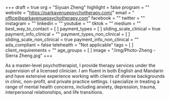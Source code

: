 +++
draft = true
org = "Siyuan Zheng"
highlight = false
program = ""
website = "https://parkavenuepsychotherapy.com/"
email = " office@parkavenuepsychotherapy.com"
facebook = ""
twitter = ""
instagram = ""
linkedin = ""
youtube = ""
tiktok = ""
medium = ""
best_way_to_contact = [ ]
payment_types = [ ]
sliding_scale_clinical = true
payment_info_clinical = ""
payment_types_non_clinical = [ ]
sliding_scale_non_clinical = true
payment_info_non_clinical = ""
ada_compliant = false
telehealth = "Not applicable"
tags = [ ]
client_requirements = ""
age_groups = [ ]
image = "/img/Photo-Zheng - Sierra Zheng.jpg"
+++

As a master-level psychotherapist, I provide therapy services under the supervision of a licensed clinician. I am fluent in both English and Mandarin and have extensive experience working with clients of diverse backgrounds in clinic, non-profit, and private practice settings. I specialize in treating a range of mental health concerns, including anxiety, depression, trauma, interpersonal relationships, and life transitions.
